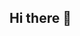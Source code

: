 ## Hi there 👋

<!--
**Harshxo44/Harshxo44** is a ✨ _special_ ✨ repository because its `README.md` (this file) appears on your GitHub profile.

Here are some ideas to get you started:

- 🔭 I’m currently working on myself
- 🌱 I’m currently learning python.
- 💬 Ask me about myself
- 📫 How to reach me:harshh.ok

- ⚡ Fun fact that i am nothing without chatgpt
-->

